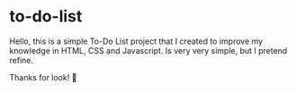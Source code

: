 # to-do-list
Hello, this is a simple To-Do List project that I created to improve my knowledge in HTML, CSS and Javascript. Is very very simple, but I pretend refine.

Thanks for look! 🦄
